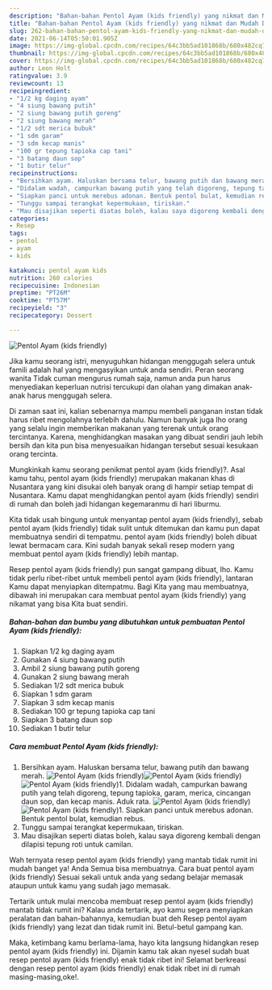 ```yaml
---
description: "Bahan-bahan Pentol Ayam (kids friendly) yang nikmat dan Mudah Dibuat"
title: "Bahan-bahan Pentol Ayam (kids friendly) yang nikmat dan Mudah Dibuat"
slug: 262-bahan-bahan-pentol-ayam-kids-friendly-yang-nikmat-dan-mudah-dibuat
date: 2021-06-14T05:50:01.905Z
image: https://img-global.cpcdn.com/recipes/64c3bb5ad101868b/680x482cq70/pentol-ayam-kids-friendly-foto-resep-utama.jpg
thumbnail: https://img-global.cpcdn.com/recipes/64c3bb5ad101868b/680x482cq70/pentol-ayam-kids-friendly-foto-resep-utama.jpg
cover: https://img-global.cpcdn.com/recipes/64c3bb5ad101868b/680x482cq70/pentol-ayam-kids-friendly-foto-resep-utama.jpg
author: Leon Holt
ratingvalue: 3.9
reviewcount: 13
recipeingredient:
- "1/2 kg daging ayam"
- "4 siung bawang putih"
- "2 siung bawang putih goreng"
- "2 siung bawang merah"
- "1/2 sdt merica bubuk"
- "1 sdm garam"
- "3 sdm kecap manis"
- "100 gr tepung tapioka cap tani"
- "3 batang daun sop"
- "1 butir telur"
recipeinstructions:
- "Bersihkan ayam. Haluskan bersama telur, bawang putih dan bawang merah."
- "Didalam wadah, campurkan bawang putih yang telah digoreng, tepung tapioka, garam, merica, cincangan daun sop, dan kecap manis. Aduk rata."
- "Siapkan panci untuk merebus adonan. Bentuk pentol bulat, kemudian rebus."
- "Tunggu sampai terangkat kepermukaan, tiriskan."
- "Mau disajikan seperti diatas boleh, kalau saya digoreng kembali dengan dilapisi tepung roti untuk camilan."
categories:
- Resep
tags:
- pentol
- ayam
- kids

katakunci: pentol ayam kids 
nutrition: 260 calories
recipecuisine: Indonesian
preptime: "PT26M"
cooktime: "PT57M"
recipeyield: "3"
recipecategory: Dessert

---
```



![Pentol Ayam (kids friendly)](https://img-global.cpcdn.com/recipes/64c3bb5ad101868b/680x482cq70/pentol-ayam-kids-friendly-foto-resep-utama.jpg)

Jika kamu seorang istri, menyuguhkan hidangan menggugah selera untuk famili adalah hal yang mengasyikan untuk anda sendiri. Peran seorang  wanita Tidak cuman mengurus rumah saja, namun anda pun harus menyediakan keperluan nutrisi tercukupi dan olahan yang dimakan anak-anak harus menggugah selera.

Di zaman  saat ini, kalian sebenarnya mampu membeli panganan instan tidak harus ribet mengolahnya terlebih dahulu. Namun banyak juga lho orang yang selalu ingin memberikan makanan yang terenak untuk orang tercintanya. Karena, menghidangkan masakan yang dibuat sendiri jauh lebih bersih dan kita pun bisa menyesuaikan hidangan tersebut sesuai kesukaan orang tercinta. 



Mungkinkah kamu seorang penikmat pentol ayam (kids friendly)?. Asal kamu tahu, pentol ayam (kids friendly) merupakan makanan khas di Nusantara yang kini disukai oleh banyak orang di hampir setiap tempat di Nusantara. Kamu dapat menghidangkan pentol ayam (kids friendly) sendiri di rumah dan boleh jadi hidangan kegemaranmu di hari liburmu.

Kita tidak usah bingung untuk menyantap pentol ayam (kids friendly), sebab pentol ayam (kids friendly) tidak sulit untuk ditemukan dan kamu pun dapat membuatnya sendiri di tempatmu. pentol ayam (kids friendly) boleh dibuat lewat bermacam cara. Kini sudah banyak sekali resep modern yang membuat pentol ayam (kids friendly) lebih mantap.

Resep pentol ayam (kids friendly) pun sangat gampang dibuat, lho. Kamu tidak perlu ribet-ribet untuk membeli pentol ayam (kids friendly), lantaran Kamu dapat menyiapkan ditempatmu. Bagi Kita yang mau membuatnya, dibawah ini merupakan cara membuat pentol ayam (kids friendly) yang nikamat yang bisa Kita buat sendiri.

<!--inarticleads1-->

##### Bahan-bahan dan bumbu yang dibutuhkan untuk pembuatan Pentol Ayam (kids friendly):

1. Siapkan 1/2 kg daging ayam
1. Gunakan 4 siung bawang putih
1. Ambil 2 siung bawang putih goreng
1. Gunakan 2 siung bawang merah
1. Sediakan 1/2 sdt merica bubuk
1. Siapkan 1 sdm garam
1. Siapkan 3 sdm kecap manis
1. Sediakan 100 gr tepung tapioka cap tani
1. Siapkan 3 batang daun sop
1. Sediakan 1 butir telur




<!--inarticleads2-->

##### Cara membuat Pentol Ayam (kids friendly):

1. Bersihkan ayam. Haluskan bersama telur, bawang putih dan bawang merah.
<img src="https://img-global.cpcdn.com/steps/f24bda7a3c2f109a/160x128cq70/pentol-ayam-kids-friendly-langkah-memasak-1-foto.jpg" alt="Pentol Ayam (kids friendly)"><img src="https://img-global.cpcdn.com/steps/d6dfa944a866d1f0/160x128cq70/pentol-ayam-kids-friendly-langkah-memasak-1-foto.jpg" alt="Pentol Ayam (kids friendly)"><img src="https://img-global.cpcdn.com/steps/398e90cbf07eabef/160x128cq70/pentol-ayam-kids-friendly-langkah-memasak-1-foto.jpg" alt="Pentol Ayam (kids friendly)">1. Didalam wadah, campurkan bawang putih yang telah digoreng, tepung tapioka, garam, merica, cincangan daun sop, dan kecap manis. Aduk rata.
<img src="https://img-global.cpcdn.com/steps/874d7002bc5f0840/160x128cq70/pentol-ayam-kids-friendly-langkah-memasak-2-foto.jpg" alt="Pentol Ayam (kids friendly)"><img src="https://img-global.cpcdn.com/steps/dd4cce3a7f8d1fce/160x128cq70/pentol-ayam-kids-friendly-langkah-memasak-2-foto.jpg" alt="Pentol Ayam (kids friendly)">1. Siapkan panci untuk merebus adonan. Bentuk pentol bulat, kemudian rebus.
1. Tunggu sampai terangkat kepermukaan, tiriskan.
1. Mau disajikan seperti diatas boleh, kalau saya digoreng kembali dengan dilapisi tepung roti untuk camilan.




Wah ternyata resep pentol ayam (kids friendly) yang mantab tidak rumit ini mudah banget ya! Anda Semua bisa membuatnya. Cara buat pentol ayam (kids friendly) Sesuai sekali untuk anda yang sedang belajar memasak ataupun untuk kamu yang sudah jago memasak.

Tertarik untuk mulai mencoba membuat resep pentol ayam (kids friendly) mantab tidak rumit ini? Kalau anda tertarik, ayo kamu segera menyiapkan peralatan dan bahan-bahannya, kemudian buat deh Resep pentol ayam (kids friendly) yang lezat dan tidak rumit ini. Betul-betul gampang kan. 

Maka, ketimbang kamu berlama-lama, hayo kita langsung hidangkan resep pentol ayam (kids friendly) ini. Dijamin kamu tak akan nyesel sudah buat resep pentol ayam (kids friendly) enak tidak ribet ini! Selamat berkreasi dengan resep pentol ayam (kids friendly) enak tidak ribet ini di rumah masing-masing,oke!.

